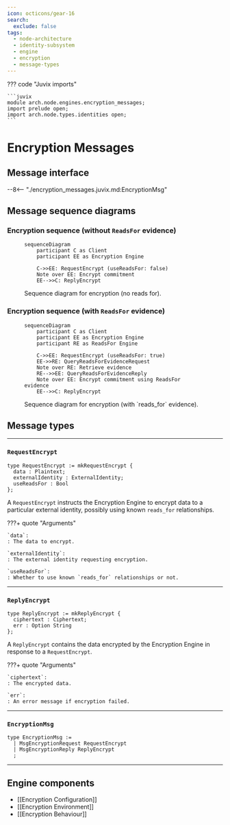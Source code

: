 ```yaml
---
icon: octicons/gear-16
search:
  exclude: false
tags:
  - node-architecture
  - identity-subsystem
  - engine
  - encryption
  - message-types
---
```


??? code "Juvix imports"

    ```juvix
    module arch.node.engines.encryption_messages;
    import prelude open;
    import arch.node.types.identities open;
    ```

# Encryption Messages

## Message interface

--8<-- "./encryption_messages.juvix.md:EncryptionMsg"

## Message sequence diagrams

### Encryption sequence (without `ReadsFor` evidence)

<!-- --8<-- [start:message-sequence-diagram-no-reads-for] -->
<figure markdown="span">

```mermaid
sequenceDiagram
    participant C as Client
    participant EE as Encryption Engine

    C->>EE: RequestEncrypt (useReadsFor: false)
    Note over EE: Encrypt commitment
    EE-->>C: ReplyEncrypt
```

<figcaption markdown="span">
Sequence diagram for encryption (no reads for).
</figcaption>
</figure>
<!-- --8<-- [end:message-sequence-diagram-no-reads-for] -->

### Encryption sequence (with `ReadsFor` evidence)

<!-- --8<-- [start:message-sequence-diagram-reads-for] -->
<figure markdown="span">

```mermaid
sequenceDiagram
    participant C as Client
    participant EE as Encryption Engine
    participant RE as ReadsFor Engine

    C->>EE: RequestEncrypt (useReadsFor: true)
    EE->>RE: QueryReadsForEvidenceRequest
    Note over RE: Retrieve evidence
    RE-->>EE: QueryReadsForEvidenceReply
    Note over EE: Encrypt commitment using ReadsFor evidence
    EE-->>C: ReplyEncrypt
```

<figcaption markdown="span">
Sequence diagram for encryption (with `reads_for` evidence).
</figcaption>
</figure>
<!-- --8<-- [end:message-sequence-diagram-reads-for] -->

## Message types

---

### `RequestEncrypt`

```juvix
type RequestEncrypt := mkRequestEncrypt {
  data : Plaintext;
  externalIdentity : ExternalIdentity;
  useReadsFor : Bool
};
```

A `RequestEncrypt` instructs the Encryption Engine to encrypt data to a
particular external identity, possibly using known `reads_for` relationships.

???+ quote "Arguments"

    `data`:
    : The data to encrypt.

    `externalIdentity`:
    : The external identity requesting encryption.

    `useReadsFor`:
    : Whether to use known `reads_for` relationships or not.

---

### `ReplyEncrypt`

```juvix
type ReplyEncrypt := mkReplyEncrypt {
  ciphertext : Ciphertext;
  err : Option String
};
```

A `ReplyEncrypt` contains the data encrypted by the Encryption Engine in
response to a `RequestEncrypt`.

???+ quote "Arguments"

    `ciphertext`:
    : The encrypted data.

    `err`:
    : An error message if encryption failed.

---

### `EncryptionMsg`

<!-- --8<-- [start:EncryptionMsg] -->
```juvix
type EncryptionMsg :=
  | MsgEncryptionRequest RequestEncrypt
  | MsgEncryptionReply ReplyEncrypt
  ;
```
<!-- --8<-- [end:EncryptionMsg] -->

---

## Engine components

- [[Encryption Configuration]]
- [[Encryption Environment]]
- [[Encryption Behaviour]]